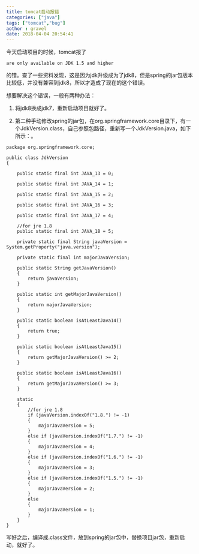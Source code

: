 ```yaml
---
title: tomcat启动报错
categories: ["java"]
tags: ["tomcat","bug"] 
aothor : gravel 
date: 2018-04-04 20:54:41 
---
```


今天启动项目的时候，tomcat报了
```
are only available on JDK 1.5 and higher
```
的错。查了一些资料发现，这是因为jdk升级成为了jdk8，但是spring的jar包版本比较低，并没有兼容到jdk8，所以才造成了现在的这个错误。

<!--more-->

想要解决这个错误，一般有两种办法：

1. 将jdk8换成jdk7，重新启动项目就好了。

2. 第二种手动修改spring的jar包，在org.springframework.core目录下，有一个JdkVersion.class，自己参照包路径，重新写一个JdkVersion.java，如下所示：。<!-- more -->

```
package org.springframework.core;  
  
public class JdkVersion  
{  
      
    public static final int JAVA_13 = 0;  
      
    public static final int JAVA_14 = 1;  
      
    public static final int JAVA_15 = 2;  
      
    public static final int JAVA_16 = 3;  
      
    public static final int JAVA_17 = 4;  
      
    //for jre 1.8  
    public static final int JAVA_18 = 5;  
      
    private static final String javaVersion = System.getProperty("java.version");  
      
    private static final int majorJavaVersion;  
      
    public static String getJavaVersion()  
    {  
        return javaVersion;  
    }  
      
    public static int getMajorJavaVersion()  
    {  
        return majorJavaVersion;  
    }  
      
    public static boolean isAtLeastJava14()  
    {  
        return true;  
    }  
      
    public static boolean isAtLeastJava15()  
    {  
        return getMajorJavaVersion() >= 2;  
    }  
      
    public static boolean isAtLeastJava16()  
    {  
        return getMajorJavaVersion() >= 3;  
    }  
      
    static  
    {  
        //for jre 1.8  
        if (javaVersion.indexOf("1.8.") != -1)  
        {  
            majorJavaVersion = 5;  
        }  
        else if (javaVersion.indexOf("1.7.") != -1)  
        {  
            majorJavaVersion = 4;  
        }  
        else if (javaVersion.indexOf("1.6.") != -1)  
        {  
            majorJavaVersion = 3;  
        }  
        else if (javaVersion.indexOf("1.5.") != -1)  
        {  
            majorJavaVersion = 2;  
        }  
        else  
        {  
            majorJavaVersion = 1;  
        }  
    }  
} 
```
写好之后，编译成.class文件，放到spring的jar包中，替换项目jar包，重新启动，就好了。